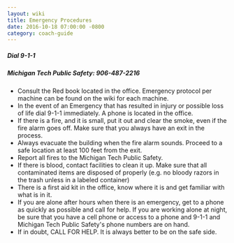 ```yaml
---
layout: wiki
title: Emergency Procedures
date: 2016-10-18 07:00:00 -0800
category: coach-guide
---
```


##### Dial 9-1-1

##### Michigan Tech Public Safety: 906-487-2216

- Consult the Red book located in the office. Emergency protocol per machine can
be found on the wiki for each machine.
- In the event of an Emergency that has resulted in injury or possible loss of
life dial 9-1-1 immediately. A phone is located in the office.
- If there is a fire, and it is small, put it out and clear the smoke, even if the
fire alarm goes off. Make sure that you always have an exit in the process.
- Always evacuate the building when the fire alarm sounds. Proceed to a safe
location at least 100 feet from the exit.
- Report all fires to the Michigan Tech Public Safety.
- If there is blood, contact facilities to clean it up. Make sure that all
contaminated items are disposed of properly (e.g. no bloody razors in the trash
unless in a labeled container)
- There is a first aid kit in the office, know where it is and get familiar with
what is in it.
- If you are alone after hours when there is an emergency, get to a phone as
quickly as possible and call for help. If you are working alone at night, be
sure that you have a cell phone or access to a phone and 9-1-1 and Michigan Tech
Public Safety's phone numbers are on hand.
- If in doubt, CALL FOR HELP. It is always better to be on the safe side.
